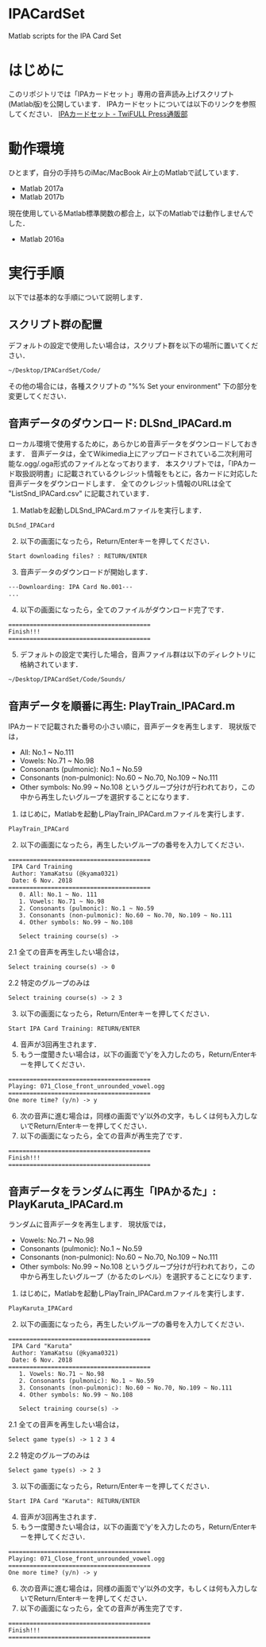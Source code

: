 # IPACardSet
Matlab scripts for the IPA Card Set

# はじめに

このリポジトリでは「IPAカードセット」専用の音声読み上げスクリプト(Matlab版)を公開しています．
IPAカードセットについては以下のリンクを参照してください．
[IPAカードセット - TwiFULL Press通販部](https://twifullpress.booth.pm/items/803305)

# 動作環境

ひとまず，自分の手持ちのiMac/MacBook Air上のMatlabで試しています．
- Matlab 2017a
- Matlab 2017b

現在使用しているMatlab標準関数の都合上，以下のMatlabでは動作しませんでした．
- Matlab 2016a

# 実行手順

以下では基本的な手順について説明します．

## スクリプト群の配置

デフォルトの設定で使用したい場合は，スクリプト群を以下の場所に置いてください．
```
~/Desktop/IPACardSet/Code/
```

その他の場合には，各種スクリプトの "%% Set your environment" 下の部分を変更してください．


## 音声データのダウンロード: DLSnd_IPACard.m

ローカル環境で使用するために，あらかじめ音声データをダウンロードしておきます．
音声データは，全てWikimedia上にアップロードされている二次利用可能な.ogg/.oga形式のファイルとなっております．
本スクリプトでは，「IPAカード取扱説明書」に記載されているクレジット情報をもとに，各カードに対応した音声データをダウンロードします．
全てのクレジット情報のURLは全て "ListSnd_IPACard.csv" に記載されています．

1. Matlabを起動しDLSnd_IPACard.mファイルを実行します．
  ```
  DLSnd_IPACard
  ```
2. 以下の画面になったら，Return/Enterキーを押してください．
  ```
  Start downloading files? : RETURN/ENTER
  ```
3. 音声データのダウンロードが開始します．
  ```
  ---Downloarding: IPA Card No.001---
  ...
  ```
4. 以下の画面になったら，全てのファイルがダウンロード完了です．
  ```
  ========================================
  Finish!!!
  ========================================
  ```
5. デフォルトの設定で実行した場合，音声ファイル群は以下のディレクトリに格納されています．
```
~/Desktop/IPACardSet/Code/Sounds/
``` 
  
## 音声データを順番に再生: PlayTrain_IPACard.m

IPAカードで記載された番号の小さい順に，音声データを再生します．
現状版では，
- All: No.1 ~ No.111 
- Vowels: No.71 ~ No.98 
- Consonants (pulmonic): No.1 ~ No.59
- Consonants (non-pulmonic): No.60 ~ No.70, No.109 ~ No.111
- Other symbols: No.99 ~ No.108
というグループ分けが行われており，この中から再生したいグループを選択することになります．

1. はじめに，Matlabを起動しPlayTrain_IPACard.mファイルを実行します．
```
PlayTrain_IPACard
```
2. 以下の画面になったら，再生したいグループの番号を入力してください．
```
========================================
 IPA Card Training
 Author: YamaKatsu (@kyama0321)
 Date: 6 Nov. 2018
========================================
   0. All: No.1 ~ No. 111
   1. Vowels: No.71 ~ No.98 
   2. Consonants (pulmonic): No.1 ~ No.59
   3. Consonants (non-pulmonic): No.60 ~ No.70, No.109 ~ No.111
   4. Other symbols: No.99 ~ No.108
   
   Select training course(s) -> 
```
  2.1 全ての音声を再生したい場合は，
  ```
  Select training course(s) -> 0
  ```
  2.2 特定のグループのみは
  ```
  Select training course(s) -> 2 3
  ```
3. 以下の画面になったら，Return/Enterキーを押してください．
```
Start IPA Card Training: RETURN/ENTER
```
4. 音声が3回再生されます．
5. もう一度聞きたい場合は，以下の画面で'y'を入力したのち，Return/Enterキーを押してください．
```
========================================
Playing: 071_Close_front_unrounded_vowel.ogg
========================================
One more time? (y/n) -> y
```
6. 次の音声に進む場合は，同様の画面で'y'以外の文字，もしくは何も入力しないでReturn/Enterキーを押してください．
7. 以下の画面になったら，全ての音声が再生完了です．
```
========================================
Finish!!!
========================================
```
  
## 音声データをランダムに再生「IPAかるた」: PlayKaruta_IPACard.m

ランダムに音声データを再生します．
現状版では，
- Vowels: No.71 ~ No.98 
- Consonants (pulmonic): No.1 ~ No.59
- Consonants (non-pulmonic): No.60 ~ No.70, No.109 ~ No.111
- Other symbols: No.99 ~ No.108
というグループ分けが行われており，この中から再生したいグループ（かるたのレベル）を選択することになります．

1. はじめに，Matlabを起動しPlayTrain_IPACard.mファイルを実行します．
```
PlayKaruta_IPACard
```
2. 以下の画面になったら，再生したいグループの番号を入力してください．
```
========================================
 IPA Card "Karuta"
 Author: YamaKatsu (@kyama0321)
 Date: 6 Nov. 2018
========================================
   1. Vowels: No.71 ~ No.98 
   2. Consonants (pulmonic): No.1 ~ No.59
   3. Consonants (non-pulmonic): No.60 ~ No.70, No.109 ~ No.111
   4. Other symbols: No.99 ~ No.108
   
   Select training course(s) -> 
```
  2.1 全ての音声を再生したい場合は，
  ```
  Select game type(s) -> 1 2 3 4
  ```
  2.2 特定のグループのみは
  ```
  Select game type(s) -> 2 3
  ```
3. 以下の画面になったら，Return/Enterキーを押してください．
```
Start IPA Card "Karuta": RETURN/ENTER
```
4. 音声が3回再生されます．
5. もう一度聞きたい場合は，以下の画面で'y'を入力したのち，Return/Enterキーを押してください．
```
========================================
Playing: 071_Close_front_unrounded_vowel.ogg
========================================
One more time? (y/n) -> y
```
6. 次の音声に進む場合は，同様の画面で'y'以外の文字，もしくは何も入力しないでReturn/Enterキーを押してください．
7. 以下の画面になったら，全ての音声が再生完了です．
```
========================================
Finish!!!
========================================
```
